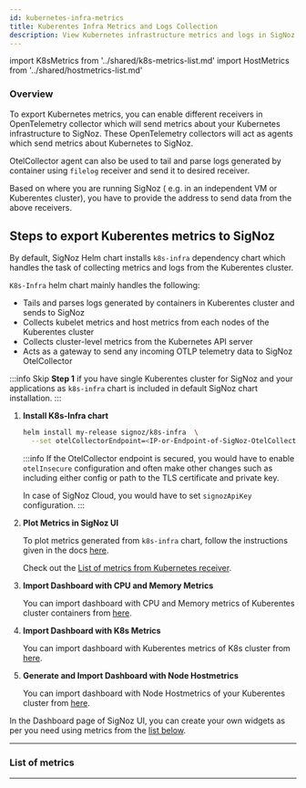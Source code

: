 ```yaml
---
id: kubernetes-infra-metrics
title: Kuberentes Infra Metrics and Logs Collection
description: View Kubernetes infrastructure metrics and logs in SigNoz
---
```


import K8sMetrics from '../shared/k8s-metrics-list.md'
import HostMetrics from '../shared/hostmetrics-list.md'

### Overview
To export Kubernetes metrics, you can enable different receivers in OpenTelemetry
collector which will send metrics about your Kubernetes infrastructure
to SigNoz. These OpenTelemetry collectors will act as agents which send
metrics about Kubernetes to SigNoz.

OtelCollector agent can also be used to tail and parse logs generated by
container using `filelog` receiver and send it to desired receiver.

Based on where you are running SigNoz ( e.g. in an independent VM or Kuberentes cluster),
you have to provide the address to send data from the above receivers.

## Steps to export Kuberentes metrics to SigNoz

By default, SigNoz Helm chart installs `k8s-infra` dependency chart which
handles the task of collecting metrics and logs from the Kuberentes cluster.

`K8s-Infra` helm chart mainly handles the following:
- Tails and parses logs generated by containers in Kuberentes cluster and sends to SigNoz
- Collects kubelet metrics and host metrics from each nodes of the Kuberentes cluster
- Collects cluster-level metrics from the Kubernetes API server
- Acts as a gateway to send any incoming OTLP telemetry data to SigNoz OtelCollector

:::info
Skip **Step 1** if you have single Kuberentes cluster for SigNoz and your applications
as `k8s-infra` chart is included in default SigNoz chart installation.
:::

1. **Install K8s-Infra chart**

   ```bash
   helm install my-release signoz/k8s-infra  \
     --set otelCollectorEndpoint=<IP-or-Endpoint-of-SigNoz-OtelCollector>:4317
   ```

   :::info
   If the OtelCollector endpoint is secured, you would have to enable `otelInsecure`
   configuration and often make other changes such as including either config
   or path to the TLS certificate and private key.

   In case of SigNoz Cloud, you would have to set `signozApiKey` configuration.
   :::

2. **Plot Metrics in SigNoz UI**

   To plot metrics generated from `k8s-infra` chart, follow the instructions given
   in the docs [here][4].

   Check out the [List of metrics from Kubernetes receiver][3].

3. **Import Dashboard with CPU and Memory Metrics**

   You can import dashboard with CPU and Memory metrics of Kuberentes cluster
   containers from [here][5].

4. **Import Dashboard with K8s Metrics**

   You can import dashboard with Kuberentes metrics of K8s cluster from [here][6].

5. **Generate and Import Dashboard with Node Hostmetrics**

   You can import dashboard with Node Hostmetrics of your Kuberentes cluster from
   [here][7].

In the Dashboard page of SigNoz UI, you can create your own widgets as per you
need using metrics from the [list below][3].

---

### List of metrics

<K8sMetrics />

<HostMetrics name="Node Hostmetrics"/>

---

[1]: https://github.com/SigNoz/otel-collector-k8s/blob/main/agent/infra-metrics.yaml#L47
[2]: https://github.com/SigNoz/otel-collector-k8s/blob/main/deployment/all-in-one.yaml#L19
[3]: #list-of-metrics
[4]: https://signoz.io/docs/userguide/dashboards/
[5]: https://github.com/SigNoz/dashboards/raw/main/k8s-infra-metrics/cpu-memory-metrics.json
[6]: https://github.com/SigNoz/dashboards/raw/main/k8s-infra-metrics/kubernetes-metrics.json
[7]: https://github.com/SigNoz/dashboards/raw/main/hostmetrics/hostmetrics-k8s.json
